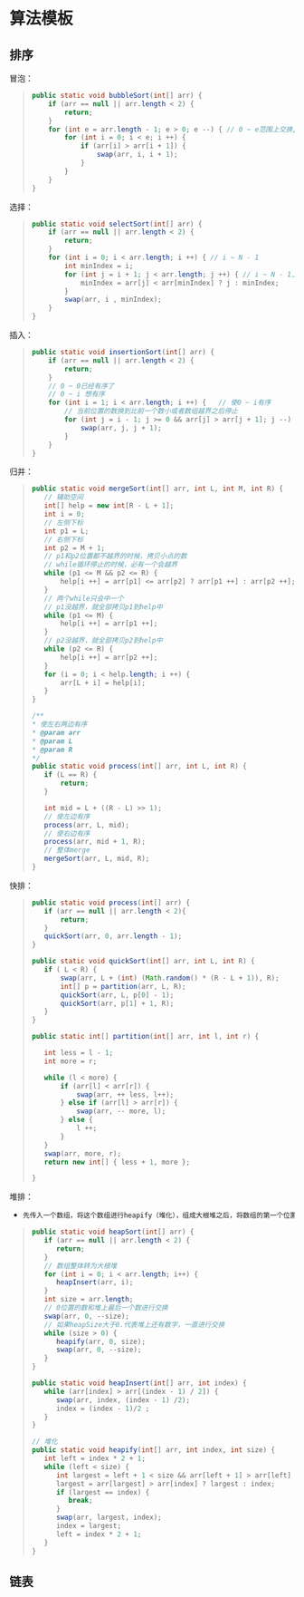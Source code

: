 # 算法模板

## 排序

冒泡：

> ```java
> public static void bubbleSort(int[] arr) {
>     if (arr == null || arr.length < 2) {
>         return;
>     }
>     for (int e = arr.length - 1; e > 0; e --) { // 0 ~ e范围上交换, 挨个冒泡
>         for (int i = 0; i < e; i ++) {
>             if (arr[i] > arr[i + 1]) {
>                 swap(arr, i, i + 1);
>             }
>         }
>     }
> }
> ```

选择：

> ```java
> public static void selectSort(int[] arr) {
>     if (arr == null || arr.length < 2) {
>         return;
>     }
>     for (int i = 0; i < arr.length; i ++) { // i ~ N - 1
>         int minIndex = i;
>         for (int j = i + 1; j < arr.length; j ++) { // i ~ N - 1上找最小值的下标
>             minIndex = arr[j] < arr[minIndex] ? j : minIndex;
>         }
>         swap(arr, i , minIndex);
>     }
> }
> ```

插入：

> ```java
> public static void insertionSort(int[] arr) {
>     if (arr == null || arr.length < 2) {
>         return;
>     }
>     // 0 ~ 0已经有序了
>     // 0 ~ i 想有序
>     for (int i = 1; i < arr.length; i ++) {   // 使0 ~ i有序
>         // 当前位置的数换到比前一个数小或者数组越界之后停止
>         for (int j = i - 1; j >= 0 && arr[j] > arr[j + 1]; j --) {
>             swap(arr, j, j + 1);
>         }
>     }
> }
> ```

归并：

>```java
>public static void mergeSort(int[] arr, int L, int M, int R) {
>    // 辅助空间
>    int[] help = new int[R - L + 1];
>    int i = 0;
>    // 左侧下标
>    int p1 = L;
>    // 右侧下标
>    int p2 = M + 1;
>    // p1和p2位置都不越界的时候，拷贝小点的数
>    // while循环停止的时候，必有一个会越界
>    while (p1 <= M && p2 <= R) {
>        help[i ++] = arr[p1] <= arr[p2] ? arr[p1 ++] : arr[p2 ++];
>    }
>    // 两个while只会中一个
>    // p1没越界，就全部拷贝p1到help中
>    while (p1 <= M) {
>        help[i ++] = arr[p1 ++];
>    }
>    // p2没越界，就全部拷贝p2到help中
>    while (p2 <= R) {
>        help[i ++] = arr[p2 ++];
>    }
>    for (i = 0; i < help.length; i ++) {
>        arr[L + i] = help[i];
>    }
>}
>
>/**
> * 使左右两边有序
> * @param arr
> * @param L
> * @param R
> */
>public static void process(int[] arr, int L, int R) {
>    if (L == R) {
>        return;
>    }
>
>    int mid = L + ((R - L) >> 1);
>    // 使左边有序
>    process(arr, L, mid);
>    // 使右边有序
>    process(arr, mid + 1, R);
>    // 整体merge
>    mergeSort(arr, L, mid, R);
>}
>```

快排：

>```java
>public static void process(int[] arr) {
>    if (arr == null || arr.length < 2){
>        return;
>    }
>    quickSort(arr, 0, arr.length - 1);
>}
>
>public static void quickSort(int[] arr, int L, int R) {
>    if ( L < R) {
>        swap(arr, L + (int) (Math.random() * (R - L + 1)), R);
>        int[] p = partition(arr, L, R);
>        quickSort(arr, L, p[0] - 1);
>        quickSort(arr, p[1] + 1, R);
>    }
>}
>
>public static int[] partition(int[] arr, int l, int r) {
>
>    int less = l - 1;
>    int more = r;
>
>    while (l < more) {
>        if (arr[l] < arr[r]) {
>            swap(arr, ++ less, l++);
>        } else if (arr[l] > arr[r]) {
>            swap(arr, -- more, l);
>        } else {
>            l ++;
>        }
>    }
>    swap(arr, more, r);
>    return new int[] { less + 1, more };
>
>}
>```

堆排：

- ```xml
  先传入一个数组，将这个数组进行heapify（堆化），组成大根堆之后，将数组的第一个位置和最后一个位置进行交换，此时数组中的最大数找到了他的位置，将heapSize--，将最后一个数和heap断掉练习，反复执行这个过程直到所有的数字都找到了属于他的位置，排序完成
  ```

> ```java
> public static void heapSort(int[] arr) {
>    if (arr == null || arr.length < 2) {
>       return;
>    }
>    // 数组整体转为大根堆
>    for (int i = 0; i < arr.length; i++) {
>       heapInsert(arr, i);
>    }
>    int size = arr.length;
>    // 0位置的数和堆上最后一个数进行交换
>    swap(arr, 0, --size);
>    // 如果heapSize大于0.代表堆上还有数字，一直进行交换
>    while (size > 0) {
>       heapify(arr, 0, size);
>       swap(arr, 0, --size);
>    }
> }
> 
> public static void heapInsert(int[] arr, int index) {
>    while (arr[index] > arr[(index - 1) / 2]) {
>       swap(arr, index, (index - 1) /2);
>       index = (index - 1)/2 ;
>    }
> }
> 
> // 堆化
> public static void heapify(int[] arr, int index, int size) {
>    int left = index * 2 + 1;
>    while (left < size) {
>       int largest = left + 1 < size && arr[left + 1] > arr[left] ? left + 1 : left;
>       largest = arr[largest] > arr[index] ? largest : index;
>       if (largest == index) {
>          break;
>       }
>       swap(arr, largest, index);
>       index = largest;
>       left = index * 2 + 1;
>    }
> }
> ```

## 链表

